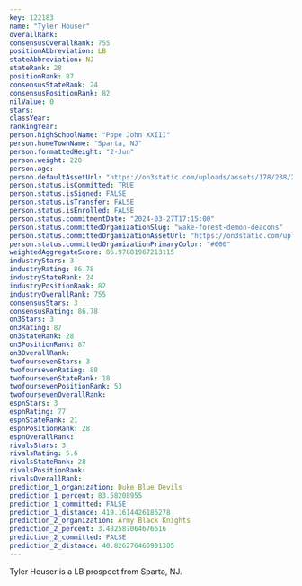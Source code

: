 ```yaml
---
key: 122183
name: "Tyler Houser"
overallRank: 
consensusOverallRank: 755
positionAbbreviation: LB
stateAbbreviation: NJ
stateRank: 28
positionRank: 87
consensusStateRank: 24
consensusPositionRank: 82
nilValue: 0
stars: 
classYear: 
rankingYear: 
person.highSchoolName: "Pope John XXIII"
person.homeTownName: "Sparta, NJ"
person.formattedHeight: "2-Jun"
person.weight: 220
person.age: 
person.defaultAssetUrl: "https://on3static.com/uploads/assets/178/238/238178.png"
person.status.isCommitted: TRUE
person.status.isSigned: FALSE
person.status.isTransfer: FALSE
person.status.isEnrolled: FALSE
person.status.commitmentDate: "2024-03-27T17:15:00"
person.status.committedOrganizationSlug: "wake-forest-demon-deacons"
person.status.committedOrganizationAssetUrl: "https://on3static.com/uploads/assets/338/150/150338.svg"
person.status.committedOrganizationPrimaryColor: "#000"
weightedAggregateScore: 86.97881967213115
industryStars: 3
industryRating: 86.78
industryStateRank: 24
industryPositionRank: 82
industryOverallRank: 755
consensusStars: 3
consensusRating: 86.78
on3Stars: 3
on3Rating: 87
on3StateRank: 28
on3PositionRank: 87
on3OverallRank: 
twofoursevenStars: 3
twofoursevenRating: 88
twofoursevenStateRank: 18
twofoursevenPositionRank: 53
twofoursevenOverallRank: 
espnStars: 3
espnRating: 77
espnStateRank: 21
espnPositionRank: 28
espnOverallRank: 
rivalsStars: 3
rivalsRating: 5.6
rivalsStateRank: 28
rivalsPositionRank: 
rivalsOverallRank: 
prediction_1_organization: Duke Blue Devils
prediction_1_percent: 83.58208955
prediction_1_committed: FALSE
prediction_1_distance: 419.1614426186278
prediction_2_organization: Army Black Knights
prediction_2_percent: 3.482587064676616
prediction_2_committed: FALSE
prediction_2_distance: 40.826276460901305
---
```

Tyler Houser is a LB prospect from Sparta, NJ.